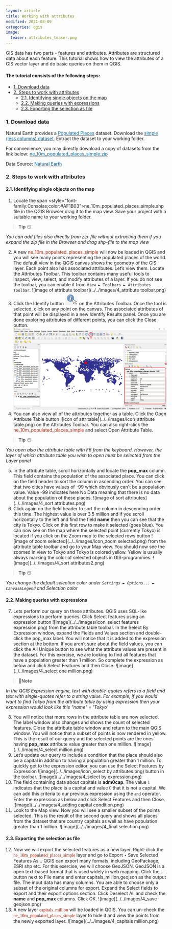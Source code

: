 ```yaml
---
layout: article
title: Working with attributes
modified: 2021-08-09
categories: qgis
image:
  teaser: attributes_teaser.png
---
```


GIS data has two parts - features and attributes. Attributes are structured data about each feature. This tutorial shows how to view the attributes of a GIS vector layer and do basic queries on them in QGIS.

#### The tutorial consists of the following steps:
- [1. Download data](#1-download-data)
- [2. Steps to work with attributes](#2-steps-to-work-with-attributes)
  * [2.1. Identifying single objects on the map](#21-identifying-single-objects-on-the-map)
  * [2.2. Making queries with expressions](#22-making-queries-with-expressions)
  * [2.3. Exporting the selection as file](#23-exporting-the-selection-as-file)

### 1. Download data
Natural Earth provides a [<span style="color:#0564A0">Populated Places</span>](http://www.naturalearthdata.com/downloads/10m-cultural-vectors/10m-populated-places/) dataset. Download the [<span style="color:#0564A0">simple (less columns) dataset</span>](http//www.naturalearthdata.com/download/10m/cultural/ne_10m_populated_places_simple.zip). Extract the dataset to your working folder.

For convenience, you may directly download a copy of datasets from the link below:
[<span style="color:#0564A0">ne_10m_populated_places_simple.zip</span>](../../datasets/ne_10m_populated_places_simple.zip)

Data Source: [<span style="color:#0564A0">Natural Earth</span>](https://www.naturalearthdata.com/)

### 2. Steps to work with attributes
#### 2.1. Identifying single objects on the map
1. Locate the span <style="font-family:Consolas;color:#AF1B03">ne_10m_populated_places_simple.shp</span> file in the QGIS Browser drag it to the map view. Save your project with a suitable name to your working folder.
>**Tip** :smirk:
>
*You can add files also directly from zip-file without extracting them if you expand the zip file in the Browser and drag shp-file to the map view*

2. A new <span style="color:#AF1B03">ne_10m_populated_places_simple</span> will now be loaded in QGIS and you will see many points representing the populated places of the world. The default view in the QGIS canvas shows the geometry of the GIS layer. Each point also has associated attributes. Let’s view them. Locate the Attributes Toolbar. This toolbar contains many useful tools to inspect, view, select, and modify attributes of a layer. If you do not see the toolbar, you can enable it from `View ► Toolbars ► Attributes Toolbar`.
![image of attribute toolbar](../../images/4_attribute toolbar.png)
3. Click the Identify button ![icon of identify](../../images/icon_identify.png) on the Attributes Toolbar. Once the tool is selected, click on any point on the canvas. The associated attributes of that point will be displayed in a new Identify Results panel. Once you are done exploring attributes of different points, you can click the Close button.
![image of identify](../../images/4_identify.png)
4. You can also view all of the attributes together as a table. Click the Open Attribute Table button ![icon of attr table](../../images/icon_attribute table.png) on the Attributes Toolbar. You can also right-click the <span style="color:#AF1B03">ne_10m_populated_places_simple</span> and select Open Attribute Table.
>**Tip** :smirk:
>
*You open also the attribute table with F6 from the keyboard. However, the layer of which attribute table you wish to open must be selected from the Layer panel*

5. In the attribute table, scroll horizontally and locate the **pop_max** column. This field contains the population of the associated place. You can click on the field header to sort the column in ascending order. You can see that two cities have values of -99 which obviously can't be a population value. Value -99 indicates here No Data meaning that there is no data about the population of these places.
![image of sort attributes](../../images/4_sort attributes.png)
6. Click again on the field header to sort the column in descending order this time. The highest value is over 3.5 million and if you scroll horizontally to the left and find the field **name** then you can see that the city is Tokyo. Click on this first row to make it selected (goes blue). You can now see on the map where the selected point (currently Tokyo) is located if you click on the  Zoom map to the selected rows button ![image of zoom selected](../../images/icon_zoom selected.png) from the attribute table toolbar and go to your Map view. You should now see the zoomed in view to Tokyo and Tokyo is colored yellow. Yellow is usually always marking the color of selected objects in GIS-programmes.
![image](../../images/4_sort attributes2.png)
>**Tip** :smirk:
>
*You change the default selection color under `Settings ► Options... ► Canvas&Legend` and Selection color*

#### 2.2. Making queries with expressions
7. Lets perform our query on these attributes. QGIS uses SQL-like expressions to perform queries. Click Select features using an expression button ![image](../../images/icon_select features expression.png) from the attribute table toolbar. In the Select By Expression window, expand the Fields and Values section and double-click the pop_max label. You will notice that it is added to the expression section at the bottom. If you aren’t sure about the field values, you can click the All Unique button to see what the attribute values are present in the dataset. For this exercise, we are looking to find all features that have a population greater than 1 million. So complete the expression as below and click Select Features and then Close.
![image](../../images/4_select one  million.png)
>:scroll:**Note**
>
*In the QGIS Expression engine, text with double-quotes refers to a field and text with single-quotes refer to a string value. For example, if you would want to find Tokyo from the attribute table by using expression then your expression would look like this  "name"  =  'Tokyo'*

8. You will notice that more rows in the attribute table are now selected. The label window also changes and shows the count of selected features. Close the attribute table window and return to the main QGIS window. You will notice that a subset of points is now rendered in yellow. This is the result of our query and the selected points are the ones having **pop_max** attribute value greater than one million.
![image](../../images/4_select million.png)
9. Let’s update our query to include a condition that the place should also be a capital in addition to having a population greater than 1 million. To quickly get to the expression editor, you can use the Select Features by Expression ![image](../../images/icon_select by attributes.png) button in the toolbar.
![image](../../images/4_select by expression.png)
10. The field containing data about capitals is **adm0cap**. The value <span style="font-family:Consolas">1</span> indicates that the place is a capital and value <span style="font-family:Consolas">0</span> that it is not a capital. We can add this criteria to our previous expression using the <span style="font-family:Consolas">and</span> operator. Enter the expression as below and click Select Features and then Close.
![image](../../images/4_adding capital condition.png)
11. Look to the Map view. Now you will see a smaller subset of the points selected. This is the result of the second query and shows all places from the dataset that are country capitals as well as have population greater than 1 million.
![image](../../images/4_final selection.png)

#### 2.3. Exporting the selection as file
12. Now we will export the selected features as a new layer. Right-click the <span style="font-family:Consolas; color:#AF1B03">ne_10m_populated_places_simple</span> layer and go to Export ‣ Save Selected Features As… QGIS can export many formats, including GeoPackage, ESRI shp etc. For this exercise, we will choose GeoJSON. GeoJSON is a open text-based format that is used widely in web mapping. Click the … button next to File name and enter capitals_million.geojson as the output file. The input data has many columns. You are able to choose only a subset of the original columns for export. Expand the Select fields to export and their export options section. Click Deselect All and check the **name** and **pop_max** columns. Click OK.
![image](../../images/4_save geojson.png)
13. A new layer <span style="font-family:Consolas; color:#AF1B03">capitals_million</span> will be loaded in QGIS. You can un-check the <span style="font-family:Consolas; color:#AF1B03">ne_10m_populated_places_simple</span> layer to hide it and view the points from the newly exported layer.
![image](../../images/4_capitals million.png)
